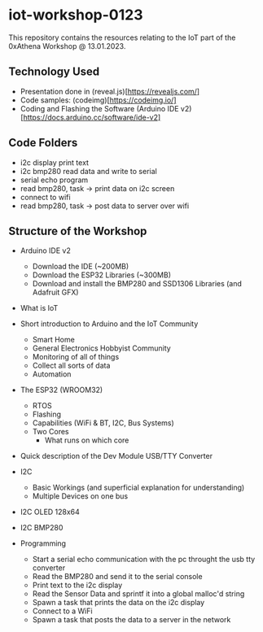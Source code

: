 # iot-workshop-0123
This repository contains the resources relating to the IoT part of the 0xAthena Workshop @ 13.01.2023.

## Technology Used
- Presentation done in (reveal.js)[https://revealjs.com/]
- Code samples: (codeimg)[https://codeimg.io/]
- Coding and Flashing the Software (Arduino IDE v2)[https://docs.arduino.cc/software/ide-v2]

## Code Folders
- i2c display print text
- i2c bmp280 read data and write to serial
- serial echo program
- read bmp280, task -> print data on i2c screen
- connect to wifi
- read bmp280, task -> post data to server over wifi

## Structure of the Workshop

- Arduino IDE v2
    - Download the IDE (~200MB)
    - Download the ESP32 Libraries (~300MB)
    - Download and install the BMP280 and SSD1306 Libraries (and Adafruit GFX)
- What is IoT
- Short introduction to Arduino and the IoT Community
    - Smart Home
    - General Electronics Hobbyist Community
    - Monitoring of all of things
    - Collect all sorts of data
    - Automation
- The ESP32 (WROOM32)
    - RTOS
    - Flashing
    - Capabilities (WiFi & BT, I2C, Bus Systems)
    - Two Cores
        - What runs on which core
- Quick description of the Dev Module USB/TTY Converter
- I2C
    - Basic Workings (and superficial explanation for understanding)
    - Multiple Devices on one bus
- I2C OLED 128x64
- I2C BMP280

- Programming
    - Start a serial echo communication with the pc throught the usb tty converter
    - Read the BMP280 and send it to the serial console
    - Print text to the i2c display
    - Read the Sensor Data and sprintf it into a global malloc'd string
    - Spawn a task that prints the data on the i2c display
    - Connect to a WiFi
    - Spawn a task that posts the data to a server in the network
